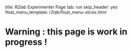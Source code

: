 title: R2lab Experimenter Page
tab: run
skip_header: yes
float_menu_template: r2lab/float_menu-slices.html

# Warning : this page is work in progress !

<div class="container">
  <div class="row">
    <div class="col-md-12">
      <div id='messages' style="display: none" class="alert alert-danger" role="alert">
        <strong>Ooops!</strong> This is a past date!
        <a class="close" onclick="$('.alert').hide()">×</a>
      </div>
      <div id='loading' style="display: none" class="alert alert-info" role="alert">
        <strong>Be patient!</strong> Loading informations from server...
      </div>
    </div>
  </div>
  <br />
  <div class="row" id="all" style="display: none">
    <div class="col-md-2">
      <div id="wrap">
        <div id="my-slices">
          <h4 align="center">drag & drop slices</h4>
        </div>
        <div style="clear:both"></div>
      </div>
    </div>
    <div class="col-md-4">
      <div id="calendar"></div>
      <style type="text/css"> @import url("/plugins/liveleases/css/fullcalendar.css"); </style>
      <script type="text/javascript" src="/plugins/liveleases/js/moment.min.js"></script>
      <script type="text/javascript" src="/plugins/liveleases/js/jquery-ui.custom.min.js"></script>
      <script type="text/javascript" src="/plugins/liveleases/js/fullcalendar.min.js"></script>
      <style type="text/css"> @import url("/plugins/liveleases/css/calendar.css"); </style>
      <script type="text/javascript" src="/plugins/liveleases/js/calendar.js"></script>
      <div id="current-slice" data-current-slice-color="#000" data-current-slice-name="onelab.inria.mario.script"></div>
    </div>
    <div class="col-md-6">
    <div id="livemap_container"></div>
    <script type="text/javascript" src="/plugins/livemap.js"></script>
    <script>
    livemap_show_rxtx_rates = true;
    livemap_space_x = livemap_space_y = 60;
    livemap_radius_unavailable = 18;
    livemap_radius_ok = 13.5;
    livemap_radius_pinging = 9;
    livemap_radius_warming = 4.5;
    livemap_radius_ko = 0;
    livemap_margin_x = 5;
    livemap_margin_y = 5;

    livemap_padding_x = 40;
    livemap_padding_y = 40;
    </script>
    <style type="text/css"> @import url("/plugins/livemap.css"); </style>
    <div id="actions"></div>
    </div>
  </div>
</div>
